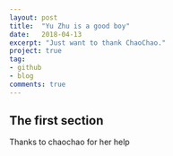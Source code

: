 ```yaml
---
layout: post
title:  "Yu Zhu is a good boy"
date:   2018-04-13
excerpt: "Just want to thank ChaoChao."
project: true
tag:
- github 
- blog
comments: true
---  
```

      
## The first section
Thanks to chaochao for her help   
